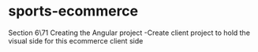 # sports-ecommerce

Section 6\71 Creating the Angular project
-Create client project to hold the visual side
for this ecommerce client side

